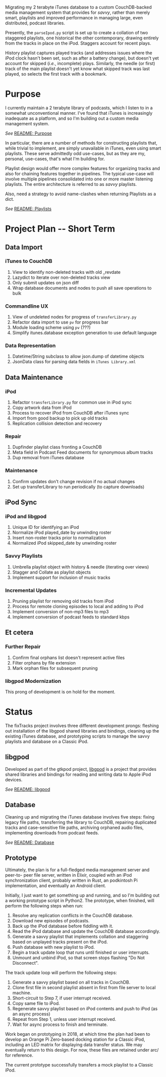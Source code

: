 Migrating my 2 terabyte iTunes database to a custom CouchDB-backed media
management system that provides for _savvy_, rather than merely smart, playlists
and improved performance in managing large, even distributed, podcast libraries.

Presently, the `parseIpod.py` script is set up to create a collation of two
staggered playlists, one historical the other contemporary, drawing entirely
from the tracks in place on the iPod. Staggers account for recent plays.

History playlist captures played tracks (and addresses issues where the iPod
clock hasn't been set, such as after a battery change), but doesn't yet account
for skipped (_i.e._, incomplete) plays. Similarly, the needle (or first) track
of the main playlist doesn't yet know what skipped track was last played, so
selects the first track with a bookmark.

# Purpose

I currently maintain a 2 terabyte library of podcasts, which I listen to in a
somewhat unconventional manner. I've found that iTunes is increasingly inadequate
as a platform, and so I'm building out a custom media management system.

_See_ [README: Purpose](doc/README_Purpose.md)

In particular, there are a number of methods for constructing playlists that,
while trivial to implement, are simply unavailable in iTunes, even using smart
playlists. These serve admittedly odd use-cases, but as they are my, personal,
use-cases, that's what I'm building for.

Playlist design would offer more complex features for organizing tracks and also
for chaining features together in pipelines. The typical use-case will involve
multiple pipelines consolidated into one or more master listening playlists. The
entire architecture is referred to as _savvy_ playlists.

Also, need a strategy to avoid name-clashes when returning Playlists as a dict.

_See_ [README: Playlists](doc/README_Playlists.md)

# Project Plan -- Short Term

## Data Import

### iTunes to CouchDB
  1. View to identify non-deleted tracks with old \_revdate
  2. Lazydict to iterate over non-deleted tracks view
  3. Only submit updates on json diff
  4. Wrap database documents and nodes to push all save operations to bulk

### Commandline UX
  1. View of undeleted nodes for progress of `transferLibrary.py`
  2. Refactor data import to use `pv` for progress bar
  3. Module loading scheme using `pv` (???)
  4. Simplify itunes.database exception generation to use default language

### Data Representation
  1. Datetime/String subclass to allow json.dump of datetime objects
  2. JsonData class for parsing data fields in `iTunes Library.xml`

## Data Maintenance

### iPod
  1. Refactor `transferLibrary.py` for common use in iPod sync
  2. Copy artwork data from iPod
  3. Process to recover iPod from CouchDB after iTunes sync
  4. Import from good backup to pick up old tracks
  5. Replication collision detection and recovery

### Repair
  1. Dupfinder playlist class fronting a CouchDB
  2. Meta field in Podcast Feed documents for synonymous album tracks
  3. Dup removal from iTunes database

### Maintenance
  1. Confirm updates don't change revision if no actual changes
  2. Set up transferLibrary to run periodically (to capture downloads)

## iPod Sync

### iPod and libgpod
  1. Unique ID for identifying an iPod
  2. Normalize iPod played_date by unwinding roster
  3. Insert non-roster tracks prior to normalization
  4. Normalized iPod skipped_date by unwinding roster

### Savvy Playlists
  1. Umbrella playlist object with history & needle (iterating over views)  
  2. Stagger and Collate as playlist objects
  3. Implement support for inclusion of music tracks

### Incremental Updates
  1. Pruning playlist for removing old tracks from iPod
  2. Process for remote cloning episodes to local and adding to iPod
  3. Implement conversion of non-mp3 files to mp3
  4. Implement conversion of podcast feeds to standard kbps

## Et cetera

### Further Repair
  1. Confirm final orphans list doesn't represent active files
  2. Filter orphans by file extension
  3. Mark orphan files for subsequent pruning

### libgpod Modernization

This prong of development is on hold for the moment.

# Status

The fixTracks project involves three different development prongs: fleshing
out installation of the libgpod shared libraries and bindings, cleaning up the
existing iTunes database, and prototyping scripts to manage the savvy playlists
and database on a Classic iPod.

## libgpod

Developed as part of the gtkpod project, [libgpod](http://www.gtkpod.org/libgpod/)
is a project that provides shared libraries and bindings for reading and writing
data to Apple iPod devices.

_See_ [README: libgpod](doc/README_libgpod.md)

## Database

Cleaning up and migrating the iTunes database involves five steps: fixing legacy
file paths, transferring the library to CouchDB, repairing duplicated tracks and
case-sensitive file paths, archiving orphaned audio files, implementing downloads
from podcast feeds.

_See_ [README: Database](doc/README_Database.md)

## Prototype

Ultimately, the plan is for a full-fledged media management server and peer-to-
peer file server, written in Elixir, coupled with an iPod synchronization client,
probably written in Rust, an podkintosh Pi implementation, and eventually an
Android client.

Initially, I just want to get something up and running, and so I'm building out
a working prototype script in Python2. The prototype, when finished, will perform
the following steps when run:

  1. Resolve any replication conflicts in the CouchDB database.
  2. Download new episodes of podcasts.
  3. Back up the iPod database before fiddling with it.
  4. Read the iPod database and update the CouchDB database accordingly.
  5. Generate a savvy playlist that implements collation and staggering based
  on unplayed tracks present on the iPod.
  6. Push database with new playlist to iPod.
  7. Begin a track update loop that runs until finished or user interrupts.
  8. Unmount and unbind iPod, so that screen stops flashing "Do Not Disconnect".

The track update loop will perform the following steps:

  1. Generate a savvy playlist based on all tracks in CouchDB.
  2. Clone first file in second playlist absent in first from file server to
  local machine.
  3. Short-circuit to Step 7, if user interrupt received.
  4. Copy same file to iPod.
  5. Regenerate savvy playlist based on iPod contents and push to iPod (as an
  async process)
  6. Repeat from Step 1, unless user interrupt received.
  7. Wait for async process to finish and terminate.

Work began on prototyping in 2018, at which time the plan had been to develop
an Orange Pi Zero-based docking station for a Classic iPod, including an LED
matrix for displaying data transfer status. We may eventually return to this
design. For now, these files are retained under arc/ for reference.

The current prototype successfully transfers a mock playlist to a Classic iPod.
